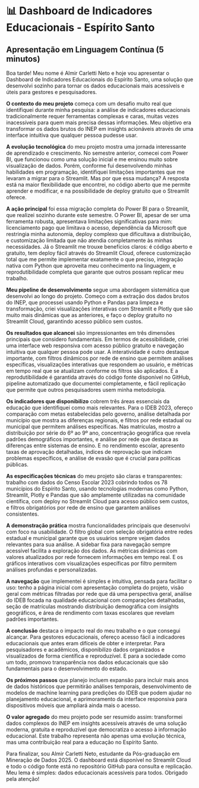 # 📊 Dashboard de Indicadores Educacionais - Espírito Santo

## Apresentação em Linguagem Contínua (5 minutos)

Boa tarde! Meu nome é Almir Carletti Neto e hoje vou apresentar o Dashboard de Indicadores Educacionais do Espírito Santo, uma solução que desenvolvi sozinho para tornar os dados educacionais mais acessíveis e úteis para gestores e pesquisadores.

**O contexto do meu projeto** começa com um desafio muito real que identifiquei durante minha pesquisa: a análise de indicadores educacionais tradicionalmente requer ferramentas complexas e caras, muitas vezes inacessíveis para quem mais precisa dessas informações. Meu objetivo era transformar os dados brutos do INEP em insights acionáveis através de uma interface intuitiva que qualquer pessoa pudesse usar.

**A evolução tecnológica** do meu projeto mostra uma jornada interessante de aprendizado e crescimento. No semestre anterior, comecei com Power BI, que funcionou como uma solução inicial e me ensinou muito sobre visualização de dados. Porém, conforme fui desenvolvendo minhas habilidades em programação, identifiquei limitações importantes que me levaram a migrar para o Streamlit. Mas por que essa mudança? A resposta está na maior flexibilidade que encontrei, no código aberto que me permite aprender e modificar, e na possibilidade de deploy gratuito que o Streamlit oferece.

**A ação principal** foi essa migração completa do Power BI para o Streamlit, que realizei sozinho durante este semestre. O Power BI, apesar de ser uma ferramenta robusta, apresentava limitações significativas para mim: licenciamento pago que limitava o acesso, dependência da Microsoft que restringia minha autonomia, deploy complexo que dificultava a distribuição, e customização limitada que não atendia completamente às minhas necessidades. Já o Streamlit me trouxe benefícios claros: é código aberto e gratuito, tem deploy fácil através do Streamlit Cloud, oferece customização total que me permite implementar exatamente o que preciso, integração nativa com Python que aproveita meu conhecimento na linguagem, e reprodutibilidade completa que garante que outros possam replicar meu trabalho.

**Meu pipeline de desenvolvimento** segue uma abordagem sistemática que desenvolvi ao longo do projeto. Começo com a extração dos dados brutos do INEP, que processei usando Python e Pandas para limpeza e transformação, criei visualizações interativas com Streamlit e Plotly que são muito mais dinâmicas que as anteriores, e faço o deploy gratuito no Streamlit Cloud, garantindo acesso público sem custos.

**Os resultados que alcancei** são impressionantes em três dimensões principais que considero fundamentais. Em termos de acessibilidade, criei uma interface web responsiva com acesso público gratuito e navegação intuitiva que qualquer pessoa pode usar. A interatividade é outro destaque importante, com filtros dinâmicos por rede de ensino que permitem análises específicas, visualizações interativas que respondem ao usuário, e métricas em tempo real que se atualizam conforme os filtros são aplicados. E a reprodutibilidade é garantida através do código fonte disponível no GitHub, pipeline automatizado que documentei completamente, e fácil replicação que permite que outros pesquisadores usem minha metodologia.

**Os indicadores que disponibilizo** cobrem três áreas essenciais da educação que identifiquei como mais relevantes. Para o IDEB 2023, ofereço comparação com metas estabelecidas pelo governo, análise detalhada por município que mostra as diferenças regionais, e filtros por rede estadual ou municipal que permitem análises específicas. Nas matrículas, mostro a distribuição por série do 6º ao 9º ano, concentração geográfica que revela padrões demográficos importantes, e análise por rede que destaca as diferenças entre sistemas de ensino. E no rendimento escolar, apresento taxas de aprovação detalhadas, índices de reprovação que indicam problemas específicos, e análise de evasão que é crucial para políticas públicas.

**As especificações técnicas** do meu projeto são claras e transparentes: trabalho com dados do Censo Escolar 2023 cobrindo todos os 78 municípios do Espírito Santo, usando tecnologias modernas como Python, Streamlit, Plotly e Pandas que são amplamente utilizadas na comunidade científica, com deploy no Streamlit Cloud para acesso público sem custos, e filtros obrigatórios por rede de ensino que garantem análises consistentes.

**A demonstração prática** mostra funcionalidades principais que desenvolvi com foco na usabilidade. O filtro global com seleção obrigatória entre redes estadual e municipal garante que os usuários sempre vejam dados relevantes para sua análise. A sidebar fixa para navegação sempre acessível facilita a exploração dos dados. As métricas dinâmicas com valores atualizados por rede fornecem informações em tempo real. E os gráficos interativos com visualizações específicas por filtro permitem análises profundas e personalizadas.

**A navegação** que implementei é simples e intuitiva, pensada para facilitar o uso: tenho a página inicial com apresentação completa do projeto, visão geral com métricas filtradas por rede que dá uma perspectiva geral, análise do IDEB focada na qualidade educacional com comparações detalhadas, seção de matrículas mostrando distribuição demográfica com insights geográficos, e área de rendimento com taxas escolares que revelam padrões importantes.

**A conclusão** destaca o impacto real do meu trabalho e o que consegui alcançar. Para gestores educacionais, ofereço acesso fácil a indicadores educacionais que antes eram difíceis de obter e interpretar. Para pesquisadores e acadêmicos, disponibilizo dados organizados e visualizados de forma científica e reproduzível. E para a sociedade como um todo, promovo transparência nos dados educacionais que são fundamentais para o desenvolvimento do estado.

**Os próximos passos** que planejo incluem expansão para incluir mais anos de dados históricos que permitirão análises temporais, desenvolvimento de modelos de machine learning para predições do IDEB que podem ajudar no planejamento educacional, e aprimoramento da interface responsiva para dispositivos móveis que ampliará ainda mais o acesso.

**O valor agregado** do meu projeto pode ser resumido assim: transformei dados complexos do INEP em insights acessíveis através de uma solução moderna, gratuita e reproduzível que democratiza o acesso à informação educacional. Este trabalho representa não apenas uma evolução técnica, mas uma contribuição real para a educação no Espírito Santo.

Para finalizar, sou Almir Carletti Neto, estudante da Pós-graduação em Mineração de Dados 2025. O dashboard está disponível no Streamlit Cloud e todo o código fonte está no repositório GitHub para consulta e replicação. Meu lema é simples: dados educacionais acessíveis para todos. Obrigado pela atenção!
